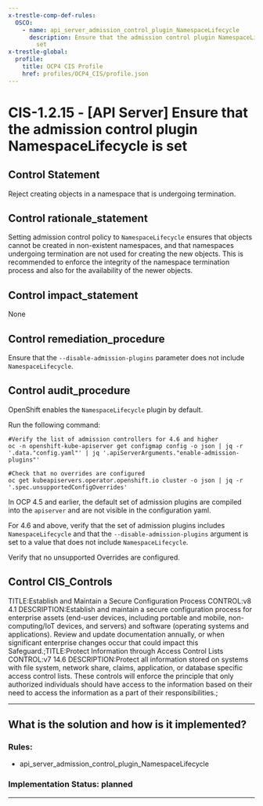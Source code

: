 ```yaml
---
x-trestle-comp-def-rules:
  OSCO:
    - name: api_server_admission_control_plugin_NamespaceLifecycle
      description: Ensure that the admission control plugin NamespaceLifecycle is
        set
x-trestle-global:
  profile:
    title: OCP4 CIS Profile
    href: profiles/OCP4_CIS/profile.json
---
```


# CIS-1.2.15 - \[API Server\] Ensure that the admission control plugin NamespaceLifecycle is set

## Control Statement

Reject creating objects in a namespace that is undergoing termination.

## Control rationale_statement

Setting admission control policy to `NamespaceLifecycle` ensures that objects cannot be created in non-existent namespaces, and that namespaces undergoing termination are not used for creating the new objects. This is recommended to enforce the integrity of the namespace termination process and also for the availability of the newer objects.

## Control impact_statement

None

## Control remediation_procedure

Ensure that the `--disable-admission-plugins` parameter does not include `NamespaceLifecycle`.

## Control audit_procedure

OpenShift enables the `NamespaceLifecycle` plugin by default.

Run the following command:

```
#Verify the list of admission controllers for 4.6 and higher
oc -n openshift-kube-apiserver get configmap config -o json | jq -r '.data."config.yaml"' | jq '.apiServerArguments."enable-admission-plugins"'

#Check that no overrides are configured
oc get kubeapiservers.operator.openshift.io cluster -o json | jq -r '.spec.unsupportedConfigOverrides'
```

In OCP 4.5 and earlier, the default set of admission plugins are compiled into the `apiserver` and are not visible in the configuration yaml. 

For 4.6 and above, verify that the set of admission plugins includes `NamespaceLifecycle` and that the `--disable-admission-plugins` argument is set to a value that does not include `NamespaceLifecycle`. 

Verify that no unsupported Overrides are configured.

## Control CIS_Controls

TITLE:Establish and Maintain a Secure Configuration Process CONTROL:v8 4.1 DESCRIPTION:Establish and maintain a secure configuration process for enterprise assets (end-user devices, including portable and mobile, non-computing/IoT devices, and servers) and software (operating systems and applications). Review and update documentation annually, or when significant enterprise changes occur that could impact this Safeguard.;TITLE:Protect Information through Access Control Lists CONTROL:v7 14.6 DESCRIPTION:Protect all information stored on systems with file system, network share, claims, application, or database specific access control lists. These controls will enforce the principle that only authorized individuals should have access to the information based on their need to access the information as a part of their responsibilities.;

______________________________________________________________________

## What is the solution and how is it implemented?

<!-- For implementation status enter one of: implemented, partial, planned, alternative, not-applicable -->

<!-- Note that the list of rules under ### Rules: is read-only and changes will not be captured after assembly to JSON -->

<!-- Add control implementation description here for control: CIS-1.2.15 -->

### Rules:

  - api_server_admission_control_plugin_NamespaceLifecycle

### Implementation Status: planned

______________________________________________________________________
